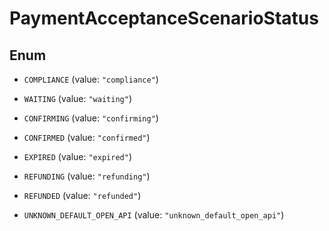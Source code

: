 

# PaymentAcceptanceScenarioStatus

## Enum


* `COMPLIANCE` (value: `"compliance"`)

* `WAITING` (value: `"waiting"`)

* `CONFIRMING` (value: `"confirming"`)

* `CONFIRMED` (value: `"confirmed"`)

* `EXPIRED` (value: `"expired"`)

* `REFUNDING` (value: `"refunding"`)

* `REFUNDED` (value: `"refunded"`)

* `UNKNOWN_DEFAULT_OPEN_API` (value: `"unknown_default_open_api"`)



